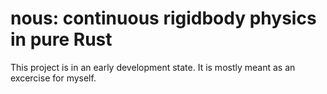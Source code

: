 # nous: continuous rigidbody physics in pure Rust

This project is in an early development state. It is mostly meant as an excercise for myself.
